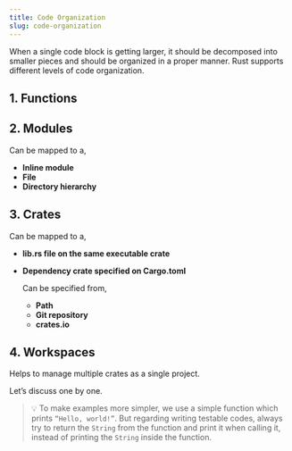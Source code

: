 ```yaml
---
title: Code Organization
slug: code-organization
---
```


When a single code block is getting larger, it should be decomposed into smaller pieces and should be organized in a proper manner. Rust supports different levels of code organization.

## 1. Functions

## 2. Modules

Can be mapped to a,
  - **Inline module**
  - **File** 
  - **Directory hierarchy**
  
## 3. Crates

Can be mapped to a, 
  - **lib.rs file on the same executable crate**
  - **Dependency crate specified on Cargo.toml**
    
    Can be specified from,
      - **Path**
      - **Git repository**
      - **crates.io**
    
## 4. Workspaces

Helps to manage multiple crates as a single project.


Let’s discuss one by one.

> 💡 To make examples more simpler, we use a simple function which prints `“Hello, world!”`. But regarding writing testable codes, always try to return the `String` from the function and print it when calling it, instead of printing the `String` inside the function.